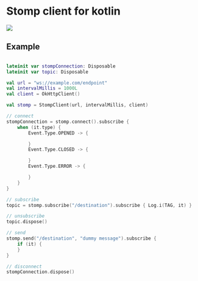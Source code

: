 # Stomp client for kotlin

[![](https://jitpack.io/v/bishoybasily/stomp.svg)](https://jitpack.io/#bishoybasily/stomp)

## Example 

``` kotlin

lateinit var stompConnection: Disposable
lateinit var topic: Disposable

val url = "ws://example.com/endpoint"
val intervalMillis = 1000L
val client = OkHttpClient()

val stomp = StompClient(url, intervalMillis, client)

// connect
stompConnection = stomp.connect().subscribe {
    when (it.type) {
        Event.Type.OPENED -> {

        }
        Event.Type.CLOSED -> {

        }
        Event.Type.ERROR -> {

        }
    }
}

// subscribe
topic = stomp.subscribe("/destination").subscribe { Log.i(TAG, it) }

// unsubscribe
topic.dispose()

// send
stomp.send("/destination", "dummy message").subscribe {
    if (it) {
    }
}

// disconnect
stompConnection.dispose()
     
```
